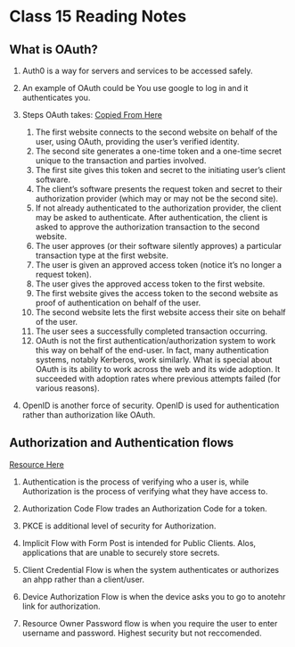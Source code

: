 # Class 15 Reading Notes

## What is OAuth?

1. Auth0 is a way for servers and services to be accessed safely.

2. An example of OAuth could be You use google to log in and it authenticates you.

3. Steps OAuth takes: [Copied From Here](https://www.csoonline.com/article/3216404/what-is-oauth-how-the-open-authorization-framework-works.html)

    1. The first website connects to the second website on behalf of the user, using OAuth, providing the user’s verified identity.
    2. The second site generates a one-time token and a one-time secret unique to the transaction and parties involved.
    3. The first site gives this token and secret to the initiating user’s client software.
    4. The client’s software presents the request token and secret to their authorization provider (which may or may not be the second site).
    5. If not already authenticated to the authorization provider, the client may be asked to authenticate. After authentication, the client is asked to approve the authorization transaction to the second website.
    6. The user approves (or their software silently approves) a particular transaction type at the first website.
    7. The user is given an approved access token (notice it’s no longer a request token).
    8. The user gives the approved access token to the first website.
    9. The first website gives the access token to the second website as proof of authentication on behalf of the user.
    10. The second website lets the first website access their site on behalf of the user.
    11. The user sees a successfully completed transaction occurring.
    12. OAuth is not the first authentication/authorization system to work this way on behalf of the end-user. In fact, many authentication systems, notably Kerberos, work similarly. What is special about OAuth is its ability to work across the web and its wide adoption. It succeeded with adoption rates where previous attempts failed (for various reasons).

4. OpenID is another force of security. OpenID is used for authentication rather than authorization like OAuth.

## Authorization and Authentication flows

[Resource Here](https://auth0.com/docs/get-started/authentication-and-authorization-flow)

1. Authentication is the process of verifying who a user is, while Authorization is the process of verifying what they have access to.

2. Authorization Code Flow trades an Authorization Code for a token.

3. PKCE is additional level of security for Authorization.

4. Implicit Flow with Form Post is intended for Public Clients. Alos, applications that are unable to securely store secrets.

5. Client Credential Flow is when the system authenticates or authorizes an ahpp rather than a client/user.

6. Device Authorization Flow is when the device asks you to go to anotehr link for authorization.

7. Resource Owner Password flow is when you require the user to enter username and password. Highest security but not reccomended.
